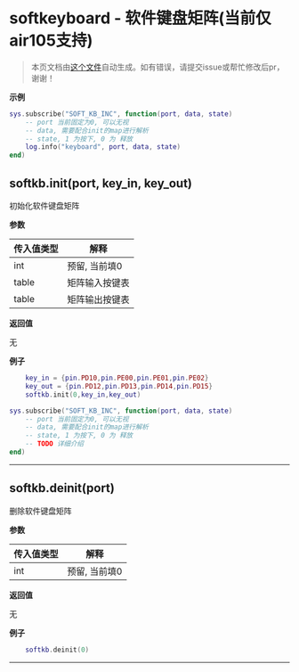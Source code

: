 # softkeyboard - 软件键盘矩阵(当前仅air105支持)

> 本页文档由[这个文件](https://gitee.com/openLuat/LuatOS/tree/master/luat/../components/soft_keyboard/luat_lib_softkeyboard.c)自动生成。如有错误，请提交issue或帮忙修改后pr，谢谢！

**示例**

```lua
sys.subscribe("SOFT_KB_INC", function(port, data, state)
    -- port 当前固定为0, 可以无视
    -- data, 需要配合init的map进行解析
    -- state, 1 为按下, 0 为 释放
    log.info("keyboard", port, data, state)
end)

```

## softkb.init(port, key_in, key_out)

初始化软件键盘矩阵

**参数**

|传入值类型|解释|
|-|-|
|int|预留, 当前填0|
|table|矩阵输入按键表|
|table|矩阵输出按键表|

**返回值**

无

**例子**

```lua
    key_in = {pin.PD10,pin.PE00,pin.PE01,pin.PE02}
    key_out = {pin.PD12,pin.PD13,pin.PD14,pin.PD15}
    softkb.init(0,key_in,key_out)

sys.subscribe("SOFT_KB_INC", function(port, data, state)
    -- port 当前固定为0, 可以无视
    -- data, 需要配合init的map进行解析
    -- state, 1 为按下, 0 为 释放
    -- TODO 详细介绍
end)

```

---

## softkb.deinit(port)

删除软件键盘矩阵

**参数**

|传入值类型|解释|
|-|-|
|int|预留, 当前填0|

**返回值**

无

**例子**

```lua
    softkb.deinit(0)

```

---

